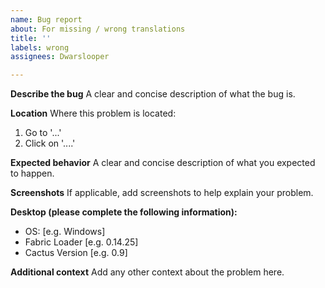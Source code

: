 ```yaml
---
name: Bug report
about: For missing / wrong translations
title: ''
labels: wrong
assignees: Dwarslooper

---
```


**Describe the bug**
A clear and concise description of what the bug is.

**Location**
Where this problem is located:
1. Go to '...'
2. Click on '....'

**Expected behavior**
A clear and concise description of what you expected to happen.

**Screenshots**
If applicable, add screenshots to help explain your problem.

**Desktop (please complete the following information):**
 - OS: [e.g. Windows]
 - Fabric Loader [e.g. 0.14.25]
 - Cactus Version [e.g. 0.9]

**Additional context**
Add any other context about the problem here.
